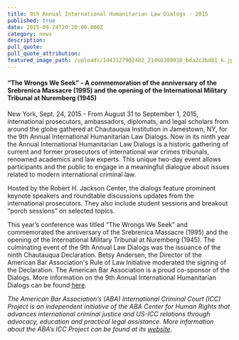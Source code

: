 ```yaml
---
title: 9th Annual International Humanitarian Law Dialogs - 2015
published: true
date: 2015-09-24T20:20:00.000Z
category: news
description:
pull_quote:
pull_quote_attribution:
featured_image_path: /uploads/1443127902482_21466389016_bda2c2bd61_k.jpg
---
```



#### “The Wrongs We Seek” - A commemoration of the anniversary of the Srebrenica Massacre (1995) and the opening of the International Military Tribunal at Nuremberg (1945)

New York, Sept. 24, 2015 - From August 31 to September 1, 2015, international prosecutors, ambassadors, diplomats, and legal scholars from around the globe gathered at Chautauqua Institution in Jamestown, NY, for the 9th Annual International Humanitarian Law Dialogs. Now in its ninth year the Annual International Humanitarian Law Dialogs is a historic gathering of current and former prosecutors of international war crimes tribunals, renowned academics and law experts. This unique two-day event allows participants and the public to engage in a meaningful dialogue about issues related to modern international criminal law.

<font>Hosted by the Robert H. Jackson Center, the dialogs feature prominent keynote speakers and roundtable discussions updates from the international prosecutors. They also include student sessions and breakout &ldquo;porch sessions&rdquo; on selected topics.</font>

<font><font> This year&rsquo;s conference was titled &ldquo;The Wrongs We Seek&rdquo; and commemorated the anniversary of the Srebrenica Massacre (1995) and the opening of the International Military Tribunal at Nuremberg (1945). The culminating event of the 9th Annual Law Dialogs was the issuance of the ninth Chautauqua Declaration. Betsy Andersen, the Director of the American Bar Association's Rule of Law Initiative moderated the signing of the Declaration. The American Bar Association is a proud co-sponsor of the Dialogs. More information on the 9th Annual International Humanitarian Dialogs can be found <a href="https://www.international-criminal-justice-today.org/events/9th-annual-international-humanitarian-law-dialogs-2015/">here</a>. </font></font>

*The American Bar Association’s (ABA) International Criminal Court (ICC) Project is an independent initiative of the ABA Center for Human Rights that advances international criminal justice and US-ICC relations through advocacy, education and practical legal assistance. More information about the ABA’s ICC Project can be found at its [website](http://www.aba-icc.org/).*